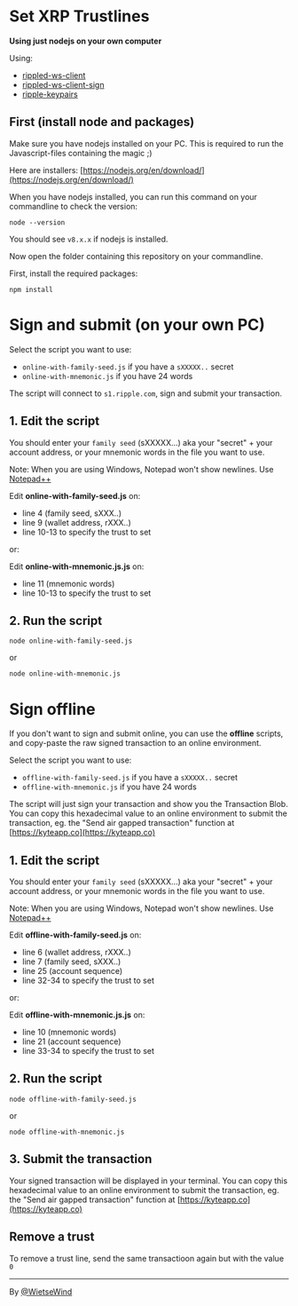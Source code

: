 # Set XRP Trustlines

**Using just nodejs on your own computer**

Using:

 - [rippled-ws-client](https://www.npmjs.com/package/rippled-ws-client)
 - [rippled-ws-client-sign](https://www.npmjs.com/package/rippled-ws-client-sign)
 - [ripple-keypairs](https://www.npmjs.com/package/ripple-keypairs)

## First (install node and packages)

Make sure you have nodejs installed on your PC. This is required to run the Javascript-files containing the magic ;)

Here are installers:
[https://nodejs.org/en/download/](https://nodejs.org/en/download/)

When you have nodejs installed, you can run this command on your commandline to check the version:

```
node --version
```

You should see `v8.x.x` if nodejs is installed.

Now open the folder containing this repository on your commandline.

First, install the required packages:

```
npm install
```

# Sign and submit (on your own PC)

Select the script you want to use:

 - `online-with-family-seed.js` if you have a `sXXXXX..` secret
 - `online-with-mnemonic.js` if you have 24 words

The script will connect to `s1.ripple.com`, sign and submit your transaction.

## 1. Edit the script

You should enter your `family seed` (sXXXXX...) aka your "secret" + your account address, or your mnemonic words in the file you want to use.

Note: When you are using Windows, Notepad won't show newlines. Use [Notepad++](https://notepad-plus-plus.org/download/v7.5.6.html)

Edit **online-with-family-seed.js** on:

 - line 4 (family seed, sXXX..)
 - line 9 (wallet address, rXXX..)
 - line 10-13 to specify the trust to set

or:

Edit **online-with-mnemonic.js.js** on:

 - line 11 (mnemonic words)
 - line 10-13 to specify the trust to set

## 2. Run the script

```
node online-with-family-seed.js
```

or

```
node online-with-mnemonic.js
```

# Sign offline

If you don't want to sign and submit online, you can use the **offline** scripts, and copy-paste the raw signed transaction to an online environment.

Select the script you want to use:

 - `offline-with-family-seed.js` if you have a `sXXXXX..` secret
 - `offline-with-mnemonic.js` if you have 24 words

The script will just sign your transaction and show you the Transaction Blob. You can copy this hexadecimal value to an online environment to submit the transaction, eg. the "Send air gapped transaction" function at [https://kyteapp.co](https://kyteapp.co)

## 1. Edit the script

You should enter your `family seed` (sXXXXX...) aka your "secret" + your account address, or your mnemonic words in the file you want to use.

Note: When you are using Windows, Notepad won't show newlines. Use [Notepad++](https://notepad-plus-plus.org/download/v7.5.6.html)

Edit **offline-with-family-seed.js** on:

 - line 6 (wallet address, rXXX..)
 - line 7 (family seed, sXXX..)
 - line 25 (account sequence)
 - line 32-34 to specify the trust to set

or:

Edit **offline-with-mnemonic.js.js** on:

 - line 10 (mnemonic words)
 - line 21 (account sequence)
 - line 33-34 to specify the trust to set

## 2. Run the script

```
node offline-with-family-seed.js
```

or

```
node offline-with-mnemonic.js
```

## 3. Submit the transaction

Your signed transaction will be displayed in your terminal. You can copy this hexadecimal value to an online environment to submit the transaction, eg. the "Send air gapped transaction" function at [https://kyteapp.co](https://kyteapp.co)
 
## Remove a trust
 
To remove a trust line, send the same transactioon again but with the value `0`

---

By [@WietseWind](https://twitter.com/wietsewind) 
